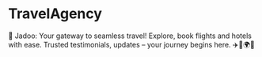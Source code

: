 # TravelAgency
🌟 Jadoo: Your gateway to seamless travel! Explore, book flights and hotels with ease. Trusted testimonials, updates – your journey begins here. ✈️🏨🌍🚀
